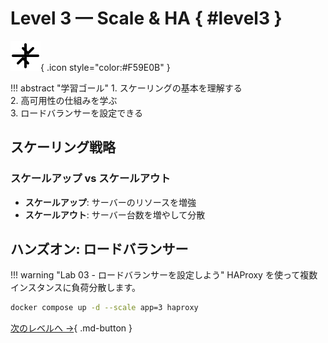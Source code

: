 # Level 3 — Scale & HA { #level3 }
![Scale Icon](../img/icons/scale.svg){ .icon style="color:#F59E0B" }

!!! abstract "学習ゴール"
    1. スケーリングの基本を理解する  
    2. 高可用性の仕組みを学ぶ  
    3. ロードバランサーを設定できる

## スケーリング戦略

### スケールアップ vs スケールアウト
- **スケールアップ**: サーバーのリソースを増強
- **スケールアウト**: サーバー台数を増やして分散

## ハンズオン: ロードバランサー

!!! warning "Lab 03 - ロードバランサーを設定しよう"
    HAProxy を使って複数インスタンスに負荷分散します。

```bash
docker compose up -d --scale app=3 haproxy
```

[次のレベルへ →](../ops-essentials/level4.md){ .md-button }

